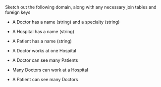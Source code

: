 Sketch out the following domain, along with any necessary join tables and foreign keys

- A Doctor has a name (string) and a specialty (string)
- A Hospital has a name (string)
- A Patient has a name (string)

- A Doctor works at one Hospital
- A Doctor can see many Patients
- Many Doctors can work at a Hospital
- A Patient can see many Doctors

